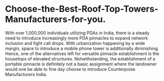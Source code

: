 # Choose-the-Best-Roof-Top-Towers-Manufacturers-for-you.
With over 1,000,000 individuals utilizing PDAs in India, there is a steady need to introduce increasingly more PDA pinnacles to expand network inclusion and fight call drops. With urbanization happening by a wide margin, space to introduce a mobile phone tower is additionally diminishing. Hence, one of the alternatives left for versatile pinnacle establishment is the housetops of elevated structures. Notwithstanding, the establishment of a portable pinnacle is definitely not a basic assignment where the landowner would one be able to fine day choose to introduce Counterpoise Manufacturers India.
